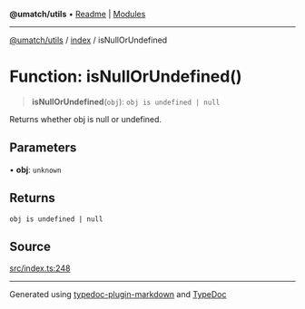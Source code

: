 **@umatch/utils** • [Readme](../../index.md) \| [Modules](../../modules.md)

***

[@umatch/utils](../../modules.md) / [index](../index.md) / isNullOrUndefined

# Function: isNullOrUndefined()

> **isNullOrUndefined**(`obj`): `obj is undefined | null`

Returns whether obj is null or undefined.

## Parameters

• **obj**: `unknown`

## Returns

`obj is undefined | null`

## Source

[src/index.ts:248](https://github.com/umatch-oficial/utils/blob/0b3210d/src/index.ts#L248)

***

Generated using [typedoc-plugin-markdown](https://www.npmjs.com/package/typedoc-plugin-markdown) and [TypeDoc](https://typedoc.org/)
